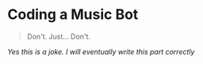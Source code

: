 # Coding a Music Bot

> Don't. Just... Don't.

*Yes this is a joke. I will eventually write this part correctly*